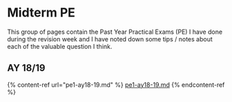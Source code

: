 # Midterm PE

This group of pages contain the Past Year Practical Exams (PE) I have done during the revision week and I have noted down some tips / notes about each of the valuable question I think.

## AY 18/19

{% content-ref url="pe1-ay18-19.md" %}
[pe1-ay18-19.md](pe1-ay18-19.md)
{% endcontent-ref %}
